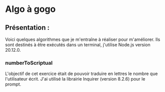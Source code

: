 # Algo à gogo

## Présentation : 
Voici quelques algorithmes que je m'entraîne à réaliser pour m'améliorer. Ils sont destinés à être exécutés dans un terminal, j'utilise Node.js version 20.12.0.

### numberToScriptual
L'objectif de cet exercice était de pouvoir traduire en lettres le nombre que l'utilisateur écrit. J'ai utilisé la librairie Inquirer (version 8.2.6) pour le prompt.